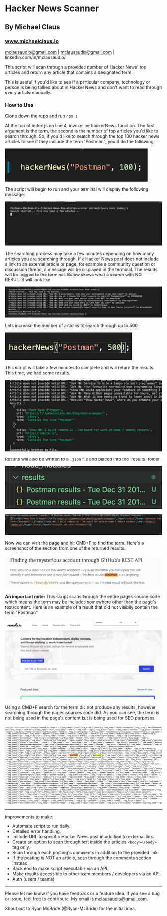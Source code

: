 # Hacker News Scanner

## By Michael Claus

### www.michaelclaus.io

mclausaudio@gmail.com | mclausaudio@gmail.com | linkedin.com/in/mclausaudio/


This script will scan through a provided number of Hacker News' top articles and return any article that contains a designated term.

This is useful if you'd like to see if a particular company, technology or person is being talked about in Hacker News and don't want to read through every article manually.

### How to Use

Clone down the repo and run `npm i`

At the top of index.js on line 4, invoke the hackerNews function. The first argument is the term, the second is the number of top articles you'd like to search through. So, if you'd like to search through the top 100 hacker news articles to see if they include the term "Postman", you'd do the following:

![hackerNews("Postman", 100)](./readme/function-envoke-100.png)

The script will begin to run and your terminal will display the following message:

![Search starterd](./readme/terminal-search-started.png)

The searching process may take a few minutes depending on how many articles you are searching through.  If a Hacker News post does not include a link to an external article or page, for example a community question or discussion thread, a message will be displayed in the terminal.  The results will be logged to the terminal.  Below shows what a search with NO RESULTS will look like.

![Search starterd](./readme/no-results.png)

Lets increase the number of articles to search through up to 500

![Search starterd](./readme/function-envoke-500.png)

This script will take a few minutes to complete and will return the results.  This time, we had some results.

![Search starterd](./readme/results-terminal.png)

Results will also be written to a `.json` file and placed into the 'results' folder

![Search starterd](./readme/results-folder.png)

![Search starterd](./readme/results-json.png)

Now we can visit the page and hit CMD+F to find the term.  Here's a screenshot of the section from one of the returned results.

![Search starterd](./readme/results-webpage-term-highlighted.png)

**An important note:** This script scans through the entire pages source code which means the term may be included somewhere other than the page's text/content.  Here is an example of a result that did not visibily contain the term "Postman"

![Search starterd](./readme/results-webpage-term-not-on-page.png)

Using a CMD+F search for the term did not produce any results, however searching through the pages sources code did.  As you can see, the term is not being used in the page's content but is being used for SEO purposes.

![Search starterd](./readme/results-webpage-source.png)

---

Improvements to make:
- Automate script to run daily.
- Detailed error handling.
- Include URL to specific Hacker News post in addition to external link.
- Create an option to scan through text inside the articles `<body></body>` tag only.
- Scan through each posting's comments in addition to the provided link.
- If the posting is NOT an article, scan through the comments section instead.
- Back end to make script executable via an API.
- Make results accessible to other team members / developers via an API.
- Auth (users / teams)

---

Please let me know if you have feedback or a feature idea.  If you see a bug or issue, feel free to contribute.  My email is mclausaudio@gmail.com.


Shout out to Ryan McBride (@Ryan-McBride) for the initial idea.